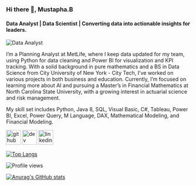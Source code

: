 ### Hi there 👋, Mustapha.B
#### Data Analyst | Data Scientist | Converting data into actionable insights for leaders.
![Data Analyst]([https://www.linkedin.com/in/mustapha-bouchaqour/)

I’m a Planning Analyst at MetLife, where I keep data updated for my team, using Python for data cleaning and Power BI for visualization and KPI tracking. With a solid background in pure mathematics and a BS in Data Science from City University of New York - City Tech, I’ve worked on various projects in both business and education. Currently, I’m focused on learning more about AI and pursuing a Master’s in Financial Mathematics at North Carolina State University, with a growing interest in actuarial science and risk management.

My skill set includes Python, Java 8, SQL, Visual Basic, C#, Tableau, Power BI, Excel, Power Query, M Language, DAX, Mathematical Modeling, and Financial Modeling.




[<img src='https://cdn.jsdelivr.net/npm/simple-icons@3.0.1/icons/github.svg' alt='github' height='40'>](https://github.com/mbouchaqour)  [<img src='https://cdn.jsdelivr.net/npm/simple-icons@3.0.1/icons/dev-dot-to.svg' alt='dev' height='40'>](https://dev.to/mbouchaqour)  [<img src='https://cdn.jsdelivr.net/npm/simple-icons@3.0.1/icons/linkedin.svg' alt='linkedin' height='40'>](https://www.linkedin.com/in/mustapha-bouchaqour/)  

[![Top Langs](https://github-readme-stats.vercel.app/api/top-langs/?username=mbouchaqour)](https://github.com/anuraghazra/github-readme-stats)

![Profile views](https://gpvc.arturio.dev/mbouchaqour)  



[![Anurag's GitHub stats](https://github-readme-stats.vercel.app/api?username=mbouchaqour)](https://github.com/anuraghazra/github-readme-stats)
